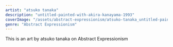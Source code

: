 ```yaml
---
artist: "atsuko tanaka"
description: "untitled-painted-with-akira-kanayama-1993"
coverImage: "/assets/abstract-expressionism/atsuko-tanaka_untitled-painted-with-akira-kanayama-1993.jpg"
genre: "Abstract Expressionism"
---
```

This is an art by atsuko tanaka on Abstract Expressionism

